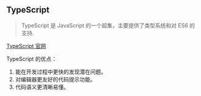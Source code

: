 <!--
 * @Author: your name
 * @Date: 2021-10-16 11:51:09
 * @LastEditTime: 2021-10-18 20:09:21
 * @LastEditors: Please set LastEditors
 * @Description: In User Settings Edit
 * @FilePath: \wiki-based-docsify\docs\ts\README.md
-->

## TypeScript

> TypeScript 是 JavaScript 的一个超集，主要提供了类型系统和对 ES6 的支持.

[TypeScript 官网](https://www.tslang.cn/)

TypeScript 的优点：

1. 能在开发过程中更快的发现潜在问题。
2. 对编辑器更友好的代码提示功能。
3. 代码语义更清晰易懂。
